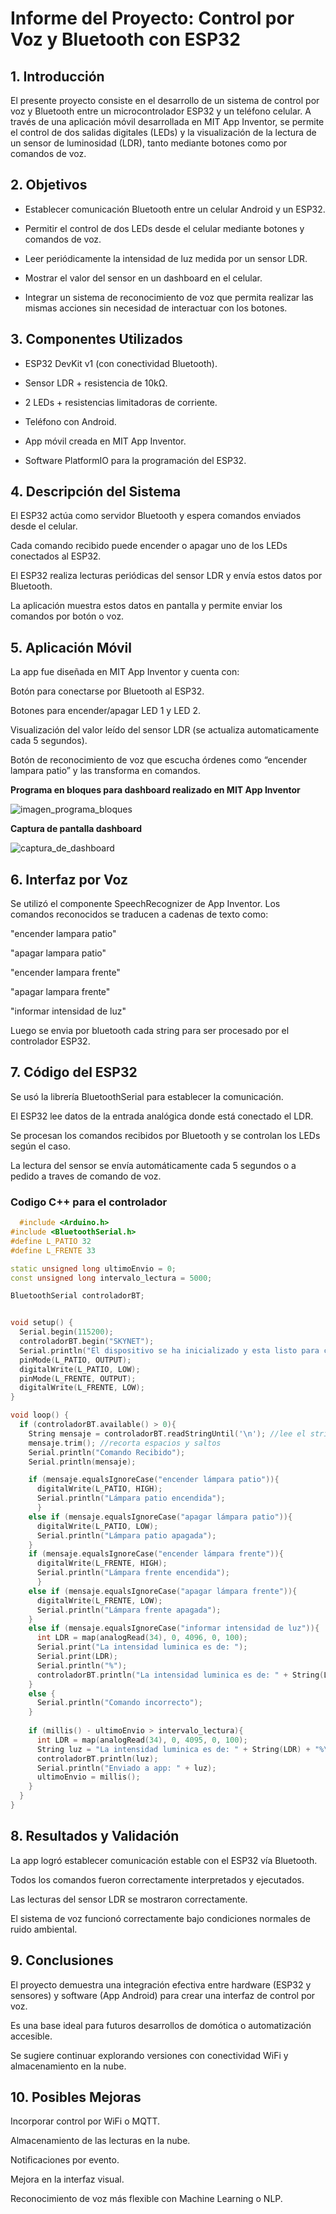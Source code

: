 
# Informe del Proyecto: Control por Voz y Bluetooth con ESP32
## 1. Introducción  

El presente proyecto consiste en el desarrollo de un sistema de control por voz y Bluetooth entre un microcontrolador ESP32 y un teléfono celular. A través de una aplicación móvil desarrollada en MIT App Inventor, se permite el control de dos salidas digitales (LEDs) y la visualización de la lectura de un sensor de luminosidad (LDR), tanto mediante botones como por comandos de voz.

## 2. Objetivos  

- Establecer comunicación Bluetooth entre un celular Android y un ESP32.

- Permitir el control de dos LEDs desde el celular mediante botones y comandos de voz.

- Leer periódicamente la intensidad de luz medida por un sensor LDR.

- Mostrar el valor del sensor en un dashboard en el celular.

- Integrar un sistema de reconocimiento de voz que permita realizar las mismas acciones sin necesidad de interactuar con los botones.  


## 3. Componentes Utilizados  

- ESP32 DevKit v1 (con conectividad Bluetooth).

- Sensor LDR + resistencia de 10kΩ.

- 2 LEDs + resistencias limitadoras de corriente.

- Teléfono con Android.

- App móvil creada en MIT App Inventor.

- Software PlatformIO para la programación del ESP32.

## 4. Descripción del Sistema  

El ESP32 actúa como servidor Bluetooth y espera comandos enviados desde el celular.

Cada comando recibido puede encender o apagar uno de los LEDs conectados al ESP32.

El ESP32 realiza lecturas periódicas del sensor LDR y envía estos datos por Bluetooth.

La aplicación muestra estos datos en pantalla y permite enviar los comandos por botón o voz.  
  

## 5. Aplicación Móvil  

La app fue diseñada en MIT App Inventor y cuenta con:

Botón para conectarse por Bluetooth al ESP32.

Botones para encender/apagar LED 1 y LED 2.

Visualización del valor leído del sensor LDR (se actualiza automaticamente cada 5 segundos).

Botón de reconocimiento de voz que escucha órdenes como “encender lampara patio” y las transforma en comandos.    
  
**Programa en bloques para dashboard realizado en MIT App Inventor**
  
  ![imagen_programa_bloques](<../proyecto_2/assets/blocks.png>)    

**Captura de pantalla dashboard**      
    
  ![captura_de_dashboard](<../proyecto_2/assets/captura_dash.jpeg>)


## 6. Interfaz por Voz
Se utilizó el componente SpeechRecognizer de App Inventor. Los comandos reconocidos se traducen a cadenas de texto como:

"encender lampara patio"

"apagar lampara patio"

"encender lampara frente"

"apagar  lampara frente"  
  
"informar intensidad de luz"  

Luego se envia por bluetooth cada string para ser procesado por el controlador ESP32.

## 7. Código del ESP32  

Se usó la librería BluetoothSerial para establecer la comunicación.

El ESP32 lee datos de la entrada analógica donde está conectado el LDR.

Se procesan los comandos recibidos por Bluetooth y se controlan los LEDs según el caso.

La lectura del sensor se envía automáticamente cada 5 segundos o a pedido a traves de comando de voz.  
  
### Codigo C++ para el controlador  
  
```cpp  
  #include <Arduino.h>
#include <BluetoothSerial.h>
#define L_PATIO 32
#define L_FRENTE 33

static unsigned long ultimoEnvio = 0;
const unsigned long intervalo_lectura = 5000;

BluetoothSerial controladorBT;


void setup() {
  Serial.begin(115200);
  controladorBT.begin("SKYNET");
  Serial.println("El dispositivo se ha inicializado y esta listo para conectarse");
  pinMode(L_PATIO, OUTPUT);
  digitalWrite(L_PATIO, LOW);
  pinMode(L_FRENTE, OUTPUT);
  digitalWrite(L_FRENTE, LOW);
}

void loop() {
  if (controladorBT.available() > 0){
    String mensaje = controladorBT.readStringUntil('\n'); //lee el strig proveniente del telefono hasta el caracter de nueva linea
    mensaje.trim(); //recorta espacios y saltos 
    Serial.println("Comando Recibido");
    Serial.println(mensaje);

    if (mensaje.equalsIgnoreCase("encender lámpara patio")){
      digitalWrite(L_PATIO, HIGH);
      Serial.println("Lámpara patio encendida");
      }
    else if (mensaje.equalsIgnoreCase("apagar lámpara patio")){
      digitalWrite(L_PATIO, LOW);
      Serial.println("Lámpara patio apagada");
    }
    if (mensaje.equalsIgnoreCase("encender lámpara frente")){
      digitalWrite(L_FRENTE, HIGH);
      Serial.println("Lámpara frente encendida");
      }
    else if (mensaje.equalsIgnoreCase("apagar lámpara frente")){
      digitalWrite(L_FRENTE, LOW);
      Serial.println("Lámpara frente apagada");
    }
    else if (mensaje.equalsIgnoreCase("informar intensidad de luz")){
      int LDR = map(analogRead(34), 0, 4096, 0, 100);
      Serial.print("La intensidad luminica es de: ");
      Serial.print(LDR);
      Serial.println("%");
      controladorBT.println("La intensidad luminica es de: " + String(LDR)+ "%");
    }
    else {
      Serial.println("Comando incorrecto");
    }
    
    if (millis() - ultimoEnvio > intervalo_lectura){
      int LDR = map(analogRead(34), 0, 4095, 0, 100);
      String luz = "La intensidad luminica es de: " + String(LDR) + "%\n";
      controladorBT.println(luz);
      Serial.println("Enviado a app: " + luz);
      ultimoEnvio = millis();
    }
  }
}

  ```  

## 8. Resultados y Validación
La app logró establecer comunicación estable con el ESP32 vía Bluetooth.

Todos los comandos fueron correctamente interpretados y ejecutados.

Las lecturas del sensor LDR se mostraron correctamente.

El sistema de voz funcionó correctamente bajo condiciones normales de ruido ambiental.

## 9. Conclusiones
El proyecto demuestra una integración efectiva entre hardware (ESP32 y sensores) y software (App Android) para crear una interfaz de control por voz.

Es una base ideal para futuros desarrollos de domótica o automatización accesible.

Se sugiere continuar explorando versiones con conectividad WiFi y almacenamiento en la nube.

## 10. Posibles Mejoras
Incorporar control por WiFi o MQTT.

Almacenamiento de las lecturas en la nube.

Notificaciones por evento.

Mejora en la interfaz visual.

Reconocimiento de voz más flexible con Machine Learning o NLP.


[bloques dash]: <>
[captura dash]: <../../E - Assets/captura_dash.jpeg>